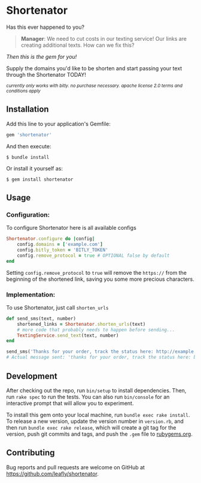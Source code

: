 # Shortenator
Has this ever happened to you?
> **Manager**: We need to cut costs in our texting service! Our links are creating additional texts. How can we fix this?

*Then this is the gem for you!*

Supply the domains you'd like to be shorten and start passing your text through the Shortenator TODAY!

<small>*currently only works with bitly. no purchase necessary. apache license 2.0 terms and conditions apply*</small>

## Installation

Add this line to your application's Gemfile:

```ruby
gem 'shortenator'
```

And then execute:

    $ bundle install

Or install it yourself as:

    $ gem install shortenator

## Usage

### Configuration:
To configure Shortenator here is all available configs
```ruby
Shortenator.configure do |config|
    config.domains = ['example.com']
    config.bitly_token = 'BITLY_TOKEN'
    config.remove_protocol = true # OPTIONAL false by default
end
```

Setting `config.remove_protocol` to `true` will remove the `https://` from the beginning of the shortened link, saving you some more precious characters.

### Implementation:
To use Shortenator, just call `shorten_urls`
```ruby
def send_sms(text, number)
    shortened_links = Shortenator.shorten_urls(text)
    # more code that probably needs to happen before sending...
    TextingService.send_text(text, number)
end

send_sms('Thanks for your order, track the status here: http://example.com/orders/897987987?utm_medium=sms&utm_campaign=weekend-blowout-1234', 1234567890)
# Actual message sent: 'thanks for your order, track the status here: bit.ly/1111aaa'
```

## Development

After checking out the repo, run `bin/setup` to install dependencies. Then, run `rake spec` to run the tests. You can also run `bin/console` for an interactive prompt that will allow you to experiment.

To install this gem onto your local machine, run `bundle exec rake install`. To release a new version, update the version number in `version.rb`, and then run `bundle exec rake release`, which will create a git tag for the version, push git commits and tags, and push the `.gem` file to [rubygems.org](https://rubygems.org).

## Contributing

Bug reports and pull requests are welcome on GitHub at https://github.com/leafly/shortenator.

